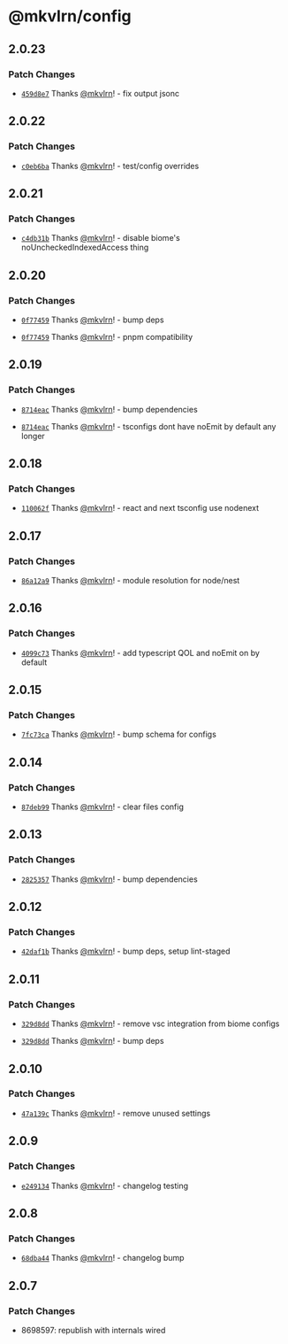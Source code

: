 # @mkvlrn/config

## 2.0.23

### Patch Changes

- [`459d8e7`](https://github.com/mkvlrn/tools/commit/459d8e7c7242b557edcb422d5c6d7eb8ef3c8cc0) Thanks [@mkvlrn](https://github.com/mkvlrn)! - fix output jsonc

## 2.0.22

### Patch Changes

- [`c0eb6ba`](https://github.com/mkvlrn/tools/commit/c0eb6bab435d3e9f75f5309e1d69c38bcaa42e70) Thanks [@mkvlrn](https://github.com/mkvlrn)! - test/config overrides

## 2.0.21

### Patch Changes

- [`c4db31b`](https://github.com/mkvlrn/tools/commit/c4db31b170b976006d6e978f911121565c52c9ca) Thanks [@mkvlrn](https://github.com/mkvlrn)! - disable biome's noUncheckedIndexedAccess thing

## 2.0.20

### Patch Changes

- [`0f77459`](https://github.com/mkvlrn/tools/commit/0f774596be19218a504d68fc5c343623598e180b) Thanks [@mkvlrn](https://github.com/mkvlrn)! - bump deps

- [`0f77459`](https://github.com/mkvlrn/tools/commit/0f774596be19218a504d68fc5c343623598e180b) Thanks [@mkvlrn](https://github.com/mkvlrn)! - pnpm compatibility

## 2.0.19

### Patch Changes

- [`8714eac`](https://github.com/mkvlrn/tools/commit/8714eaccb28855fbb5bd4b01c53f89d08fdff569) Thanks [@mkvlrn](https://github.com/mkvlrn)! - bump dependencies

- [`8714eac`](https://github.com/mkvlrn/tools/commit/8714eaccb28855fbb5bd4b01c53f89d08fdff569) Thanks [@mkvlrn](https://github.com/mkvlrn)! - tsconfigs dont have noEmit by default any longer

## 2.0.18

### Patch Changes

- [`110062f`](https://github.com/mkvlrn/tools/commit/110062f0f5bf325a6f8f985773862f89a14af2e1) Thanks [@mkvlrn](https://github.com/mkvlrn)! - react and next tsconfig use nodenext

## 2.0.17

### Patch Changes

- [`86a12a9`](https://github.com/mkvlrn/tools/commit/86a12a92609a8535f5f0e2465d27e8db088dcc36) Thanks [@mkvlrn](https://github.com/mkvlrn)! - module resolution for node/nest

## 2.0.16

### Patch Changes

- [`4099c73`](https://github.com/mkvlrn/tools/commit/4099c73cb66c1e02d2b164be5576d71368a01060) Thanks [@mkvlrn](https://github.com/mkvlrn)! - add typescript QOL and noEmit on by default

## 2.0.15

### Patch Changes

- [`7fc73ca`](https://github.com/mkvlrn/tools/commit/7fc73ca8aafc8e3cb407565f0570d6d196ea40b6) Thanks [@mkvlrn](https://github.com/mkvlrn)! - bump schema for configs

## 2.0.14

### Patch Changes

- [`87deb99`](https://github.com/mkvlrn/tools/commit/87deb99823e6eb8cbf42fdb4d56f041cc13d1bd3) Thanks [@mkvlrn](https://github.com/mkvlrn)! - clear files config

## 2.0.13

### Patch Changes

- [`2825357`](https://github.com/mkvlrn/tools/commit/28253573e9ffbb5699364c4cfa8e396fe15e9c51) Thanks [@mkvlrn](https://github.com/mkvlrn)! - bump dependencies

## 2.0.12

### Patch Changes

- [`42daf1b`](https://github.com/mkvlrn/tools/commit/42daf1b8dd154ace379b5ecc7ba15a8a2828e8ee) Thanks [@mkvlrn](https://github.com/mkvlrn)! - bump deps, setup lint-staged

## 2.0.11

### Patch Changes

- [`329d8dd`](https://github.com/mkvlrn/tools/commit/329d8ddcec760c1048759d8d53e758017d5d83fd) Thanks [@mkvlrn](https://github.com/mkvlrn)! - remove vsc integration from biome configs

- [`329d8dd`](https://github.com/mkvlrn/tools/commit/329d8ddcec760c1048759d8d53e758017d5d83fd) Thanks [@mkvlrn](https://github.com/mkvlrn)! - bump deps

## 2.0.10

### Patch Changes

- [`47a139c`](https://github.com/mkvlrn/tools/commit/47a139c80caf9bd63b273df906862e0e28038284) Thanks [@mkvlrn](https://github.com/mkvlrn)! - remove unused settings

## 2.0.9

### Patch Changes

- [`e249134`](https://github.com/mkvlrn/tools/commit/e2491347b5beeb04fe863b169466f7126aab81c9) Thanks [@mkvlrn](https://github.com/mkvlrn)! - changelog testing

## 2.0.8

### Patch Changes

- [`68dba44`](https://github.com/mkvlrn/tools/commit/68dba440c6cc63dc2b50e718c837c00cd4267fc3) Thanks [@mkvlrn](https://github.com/mkvlrn)! - changelog bump

## 2.0.7

### Patch Changes

- 8698597: republish with internals wired

